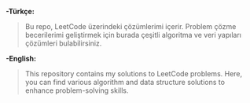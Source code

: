 **-Türkçe:** 
> Bu repo, LeetCode üzerindeki çözümlerimi içerir. Problem çözme becerilerimi geliştirmek için burada çeşitli algoritma ve veri yapıları çözümleri bulabilirsiniz.

**-English:**
> This repository contains my solutions to LeetCode problems. Here, you can find various algorithm and data structure solutions to enhance problem-solving skills.
